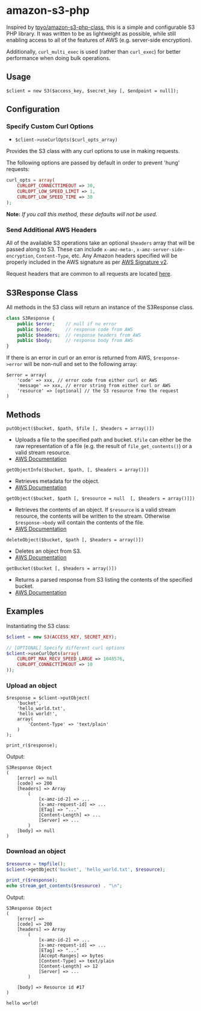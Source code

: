 amazon-s3-php
=============

Inspired by [tpyo/amazon-s3-php-class](https://github.com/tpyo/amazon-s3-php-class), this is a simple and configurable S3 PHP library. It was written to be as lightweight as possible, while still enabling access to all of the features of AWS (e.g. server-side encryption).

Additionally, `curl_multi_exec` is used (rather than `curl_exec`) for better performance when doing bulk operations.

## Usage
`$client = new S3($access_key, $secret_key [, $endpoint = null]);`

## Configuration
### Specify Custom Curl Options
* `$client->useCurlOpts($curl_opts_array)`

Provides the S3 class with any curl options to use in making requests.

The following options are passed by default in order to prevent 'hung' requests:
```php
curl_opts = array(
    CURLOPT_CONNECTTIMEOUT => 30,
    CURLOPT_LOW_SPEED_LIMIT => 1,
    CURLOPT_LOW_SPEED_TIME => 30
);
```
**Note:** *If you call this method, these defaults will not be used.*

### Send Additional AWS Headers
All of the available S3 operations take an optional `$headers` array that will be passed along to S3. These can include `x-amz-meta-`, `x-amz-server-side-encryption`, `Content-Type`, etc. Any Amazon headers specified will be properly included in the AWS signature as per [AWS Signature v2](http://docs.aws.amazon.com/AmazonS3/latest/dev/RESTAuthentication.html).

Request headers that are common to all requests are located [here](http://docs.aws.amazon.com/AmazonS3/latest/API/RESTCommonRequestHeaders.html).

## S3Response Class
All methods in the S3 class will return an instance of the S3Response class.
```php
class S3Response {
    public $error;    // null if no error
    public $code;     // response code from AWS
    public $headers;  // response headers from AWS
    public $body;     // response body from AWS
}
```

If there is an error in curl or an error is returned from AWS, `$response->error` will be non-null and set to the following array:

```
$error = array(
    'code' => xxx, // error code from either curl or AWS
    'message' => xxx, // error string from either curl or AWS
    'resource' => [optional] // the S3 resource frmo the request
)
```

## Methods
`putObject($bucket, $path, $file [, $headers = array()])`
* Uploads a file to the specified path and bucket. `$file` can either be the raw representation of a file (e.g. the result of `file_get_contents()`) or a valid stream resource.
* [AWS Documentation](http://docs.aws.amazon.com/AmazonS3/latest/API/RESTObjectPUT.html)

`getObjectInfo($bucket, $path, [, $headers = array()])`
* Retrieves metadata for the object.
* [AWS Documentation](http://docs.aws.amazon.com/AmazonS3/latest/API/RESTObjectHEAD.html)

`getObject($bucket, $path [, $resource = null  [, $headers = array()]])`
* Retrieves the contents of an object. If `$resource` is a valid stream resource, the contents will be written to the stream. Otherwise `$response->body` will contain the contents of the file.
* [AWS Documentation](http://docs.aws.amazon.com/AmazonS3/latest/API/RESTObjectGET.html)

`deleteObject($bucket, $path [, $headers = array()])`
* Deletes an object from S3.
* [AWS Documentation](http://docs.aws.amazon.com/AmazonS3/latest/API/RESTObjectDELETE.html)

`getBucket($bucket [, $headers = array()])`
* Returns a parsed response from S3 listing the contents of the specified bucket.
* [AWS Documentation](http://docs.aws.amazon.com/AmazonS3/latest/API/RESTBucketGET.html)

## Examples
Instantiating the S3 class:
```php
$client = new S3(ACCESS_KEY, SECRET_KEY);

// [OPTIONAL] Specify different curl options
$client->useCurlOpts(array(
    CURLOPT_MAX_RECV_SPEED_LARGE => 1048576,
    CURLOPT_CONNECTTIMEOUT => 10
));
```

### Upload an object
```
$response = $client->putObject(
    'bucket',
    'hello_world.txt',
    'hello world!',
    array(
        'Content-Type' => 'text/plain'
    )
);

print_r($response);
```

Output:
```
S3Response Object
(
    [error] => null
    [code] => 200
    [headers] => Array
        (
            [x-amz-id-2] => ...
            [x-amz-request-id] => ...
            [ETag] => "..."
            [Content-Length] => ...
            [Server] => ...
        )
    [body] => null
)
```
### Download an object
```php
$resource = tmpfile();
$client->getObject('bucket', 'hello_world.txt', $resource);

print_r($response);
echo stream_get_contents($resource) . "\n";
```
Output:
```
S3Response Object
(
    [error] =>
    [code] => 200
    [headers] => Array
        (
            [x-amz-id-2] => ...
            [x-amz-request-id] => ...
            [ETag] => "..."
            [Accept-Ranges] => bytes
            [Content-Type] => text/plain
            [Content-Length] => 12
            [Server] => ...
        )

    [body] => Resource id #17
)

hello world!
```
